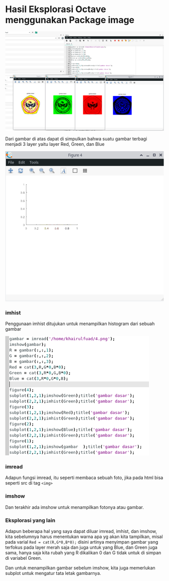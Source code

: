 # Hasil Eksplorasi Octave menggunakan Package image

![layer](img/layerr.png)

Dari gambar di atas dapat di simpulkan bahwa suatu gambar terbagi menjadi 3 layer yaitu layer Red, Green, dan Blue

![imhist](img/imhist.png)

### **imhist**
Penggunaan imhist ditujukan untuk menampilkan histogram dari sebuah gambar

![code](img/code.png)
### **imread**
Adapun fungsi imread, itu seperti membaca sebuah foto, jika pada html bisa seperti src di tag `<img>` 

### **imshow**
Dan terakhir ada imshow untuk menampilkan fotonya atau gambar.

### **Eksplorasi yang lain**
Adapun beberapa hal yang saya dapat diluar imread, imhist, dan imshow, kita sebelumnya harus menentukan warna apa yg akan kita tampilkan, misal pada varial `Red = cat(R,G*0,B*0);` disini artinya menyimpan gambar yang terfokus pada layer merah saja dan juga untuk yang Blue, dan Green juga sama, hanya saja kita rubah yang R dikalikan 0 dan G tidak untuk di simpan di variabel Green.

Dan untuk menampilkan gambar sebelum imshow, kita juga memerlukan subplot untuk mengatur tata letak gambarnya.